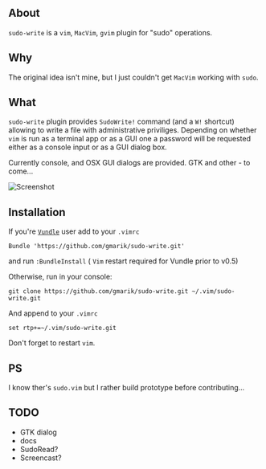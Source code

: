 ## About

`sudo-write` is a `vim`, `MacVim`, `gvim` plugin for "sudo" operations.


## Why

The original idea isn't mine, but I just couldn't get `MacVim` working with `sudo`.

## What

`sudo-write` plugin provides `SudoWrite!` command (and a `W!` shortcut) allowing to write a file with administrative priviliges.
Depending on whether `vim` is run as a terminal app or as a GUI one a password will be requested either as a console input or as a GUI dialog box.

Currently console, and OSX GUI dialogs are provided. GTK and other - to come...

![Screenshot](http://lh5.ggpht.com/_SriKiRB4s00/TP3DWZ5mSSI/AAAAAAAAG78/ol_SQu2dM-M/s800/shot.png)

## Installation

If you're [`Vundle`](http://github.com/gmarik/vundle/) user add to your `.vimrc`

    Bundle 'https://github.com/gmarik/sudo-write.git'

and run `:BundleInstall` ( `Vim` restart required for Vundle prior to v0.5)


Otherwise, run in your console:

    git clone https://github.com/gmarik/sudo-write.git ~/.vim/sudo-write.git 

And append to your `.vimrc`

    set rtp+=~/.vim/sudo-write.git

Don't forget to restart `vim`.

## PS 

I know ther's `sudo.vim` but I rather build prototype before contributing...

## TODO

* GTK dialog
* docs
* SudoRead?
* Screencast?
